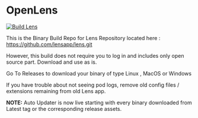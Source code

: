 # OpenLens

[![Build Lens](https://github.com/MuhammedKalkan/OpenLens/actions/workflows/main.yml/badge.svg)](https://github.com/MuhammedKalkan/OpenLens/actions/workflows/main.yml)

This is the Binary Build Repo for Lens Repository located here : https://github.com/lensapp/lens.git

However, this build does not require you to log in and includes only  open source part. Download and use as is.

Go To Releases to download your binary of type Linux , MacOS or Windows

If you have trouble about not seeing pod logs, remove old config files / extensions remaining from old Lens app.

**NOTE:** Auto Updater is now live starting with every binary downloaded from Latest tag or the corresponding release assets.
